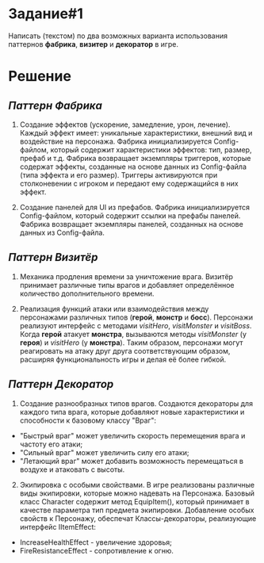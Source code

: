 ﻿# **Задание#1**

Написать (текстом) по два возможных варианта использования паттернов **фабрика**, **визитер** и **декоратор** в игре. 

# **Решение**

## *Паттерн Фабрика*
1. Создание эффектов (ускорение, замедление, урон, лечение).
Каждый эффект имеет: уникальные характеристики, внешний вид и воздействие на персонажа.
Фабрика инициализируется Config-файлом, который содержит характеристики эффектов: тип, размер, префаб и т.д.
Фабрика возвращает экземпляры триггеров, которые содержат эффекты, созданные на основе данных из Config-файла (типа эффекта и его размер). 
Триггеры активируются при столконевении с игроком и передают ему содержащийся в них эффект.

2. Создание панелей для UI из префабов.
Фабрика инициализируется Config-файлом, который содержит ссылки на префабы панелей.
Фабрика возвращает экземпляры панелей, созданных на основе данных из Config-файла. 

## *Паттерн Визитёр*
1. Механика продления времени за уничтожение врага. 
Визитёр принимает различные типы врагов и добавляет определённое количество дополнительного времени.  

2. Реализация функций атаки или взаимодействия между персонажами различных типов (**герой**, **монстр** и **босс**).
Персонажи реализуют интерфейс с методами *visitHero*, *visitMonster* и *visitBoss*.
Когда **герой** атакует **монстра**, вызываются методы *visitMonster* (у **героя**) и *visitHero* (у **монстра**).
Таким образом, персонажи могут реагировать на атаку друг друга соответствующим образом, расширяя функциональность игры и делая её более гибкой.

## *Паттерн Декоратор*
1. Создание разнообразных типов врагов. 
Создаются декораторы для каждого типа врага, которые добавляют новые характеристики и способности к базовому классу "Враг":
- "Быстрый враг" может увеличить скорость перемещения врага и частоту его атаки;
- "Сильный враг" может увеличить силу его атаки;
- "Летающий враг" может добавить возможность перемещаться в воздухе и атаковать с высоты.

2. Экипировка с особыми свойствами. В игре реализованы различные виды экипировки, которые можно надевать на Персонажа.
Базовый класс Character содержит метод EquipItem(), который принимает в качестве параметра тип предмета экипировки.
Добавление особых свойств к Персонажу, обеспечат Классы-декораторы, реализующие интерфейс IItemEffect:
- IncreaseHealthEffect - увеличение здоровья;
- FireResistanceEffect - сопротивление к огню.